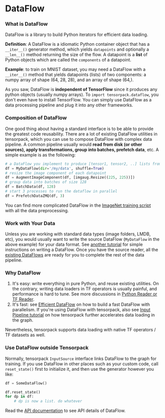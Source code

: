 
# DataFlow

### What is DataFlow

DataFlow is a library to build Python iterators for efficient data loading.

**Definition**: A DataFlow is a idiomatic Python container object that has a `__iter__()` generator method, 
which yields `datapoints` and optionally a `__len__()` method returning the size of the flow.
A datapoint is a **list** of Python objects which are called the `components` of a datapoint.

**Example**: to train on MNIST dataset, you may need a DataFlow with a `__iter__()` method
that yields datapoints (lists) of two components:
a numpy array of shape (64, 28, 28), and an array of shape (64,).

As you saw,
DataFlow is __independent of TensorFlow__ since it produces any python objects
(usually numpy arrays).
To `import tensorpack.dataflow`, you don't even have to install TensorFlow.
You can simply use DataFlow as a data processing pipeline and plug it into any other frameworks.


### Composition of DataFlow
One good thing about having a standard interface is to be able to provide
the greatest code reusability.
There are a lot of existing DataFlow utilities in tensorpack, which you can use to compose
DataFlow with complex data pipeline. A common pipeline usually
would __read from disk (or other sources), apply transformations, group into batches,
prefetch data__, etc. A simple example is as the following:

````python
# a DataFlow you implement to produce [tensor1, tensor2, ..] lists from whatever sources:
df = MyDataFlow(dir='/my/data', shuffle=True)
# resize the image component of each datapoint
df = AugmentImageComponent(df, [imgaug.Resize((225, 225))])
# group data into batches of size 128
df = BatchData(df, 128)
# start 3 processes to run the dataflow in parallel
df = PrefetchDataZMQ(df, 3)
````
You can find more complicated DataFlow in the [ImageNet training script](../examples/ImageNetModels/imagenet_utils.py)
with all the data preprocessing.

### Work with Your Data
Unless you are working with standard data types (image folders, LMDB, etc),
you would usually want to write the source DataFlow (`MyDataFlow` in the above example) for your data format.
See [another tutorial](extend/dataflow.html) for simple instructions on writing a DataFlow.
Once you have the source reader, all the [existing DataFlows](../modules/dataflow.html) are ready for you to complete
the rest of the data pipeline.

### Why DataFlow

1. It's easy: write everything in pure Python, and reuse existing utilities.
	 On the contrary, writing data loaders in TF operators is usually painful, and performance is hard to tune.
	 See more discussions in [Python Reader or TF Reader](input-source.html#python-reader-or-tf-reader).
2. It's fast: see [Efficient DataFlow](efficient-dataflow.html)
	on how to build a fast DataFlow with parallelism.
	If you're using DataFlow with tensorpack, also see [Input Pipeline tutorial](input-source.html)
	on how tensorpack further accelerates data loading in the graph.

Nevertheless, tensorpack supports data loading with native TF operators / TF datasets as well.

### Use DataFlow outside Tensorpack

Normally, tensorpack `InputSource` interface links DataFlow to the graph for training.
If you use DataFlow in other places such as your custom code, call `reset_state()` first to initialize it,
and then use the generator however you like:
```python
df = SomeDataFlow()

df.reset_state()
for dp in df:
	# dp is now a list. do whatever
```

Read the [API documentation](../../modules/dataflow.html#tensorpack.dataflow.DataFlw)
to see API details of DataFlow.
